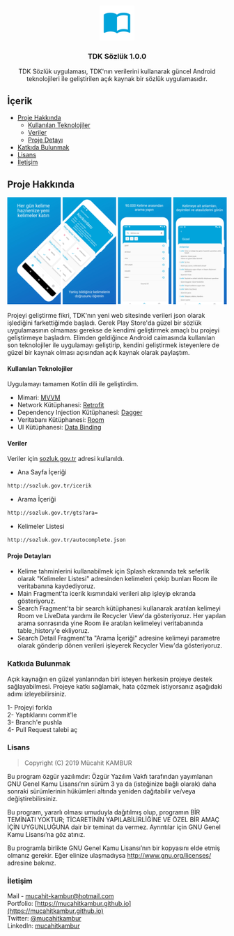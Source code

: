<p align="center">
  <a href="https://github.com/mucahitkambur/tdk-sozluk">
    <img src="resimler/logo.png" alt="Logo" width="80" height="80">
  </a>

  <h3 align="center">TDK Sözlük 1.0.0</h3>

  <p align="center">
    TDK Sözlük uygulaması, TDK'nın verilerini kullanarak güncel Android teknolojileri ile geliştirilen açık kaynak bir sözlük uygulamasıdır.
    <br />


## İçerik

* [Proje Hakkında](#proje-hakkinda)
  * [Kullanılan Teknolojiler](#kullanilan-teknolojiler)
  * [Veriler](#veriler)
  * [Proje Detayı](#proje-detayi)
* [Katkıda Bulunmak](#katkida-bulunmak)
* [Lisans](#lisans)
* [İletişim](#iletisim)

## Proje Hakkında

[![Product Name Screen Shot][product-screenshot]]()

Projeyi geliştirme fikri, TDK'nın yeni web sitesinde verileri json olarak işlediğini farkettiğimde başladı. Gerek Play Store'da güzel bir sözlük uygulamasının olmaması gerekse de kendimi geliştirmek amaçlı bu projeyi geliştirmeye başladım. Elimden geldiğince Android caimasında kullanılan son teknolojiler ile uygulamayı geliştirip, kendini geliştirmek isteyenlere de güzel bir kaynak olması açısından açık kaynak olarak paylaştım. 


#### Kullanılan Teknolojiler
Uygulamayı tamamen Kotlin dili ile geliştirdim.
* Mimari: [MVVM](https://developer.android.com/topic/libraries/architecture)
* Network Kütüphanesi: [Retrofit](https://square.github.io/retrofit/)
* Dependency Injection Kütüphanesi: [Dagger](https://github.com/google/dagger)
* Veritabanı Kütüphanesi: [Room](https://developer.android.com/jetpack/androidx/releases/room)
* UI Kütüphanesi: [Data Binding](https://developer.android.com/topic/libraries/data-binding)

#### Veriler
Veriler için [sozluk.gov.tr](http://sozluk.gov.tr) adresi kullanıldı.

* Ana Sayfa İçeriği
```sh
http://sozluk.gov.tr/icerik
```

* Arama İçeriği
```sh
http://sozluk.gov.tr/gts?ara=
```
* Kelimeler Listesi
```sh
http://sozluk.gov.tr/autocomplete.json
```
#### Proje Detayları
* Kelime tahminlerini kullanabilmek için Splash ekranında tek seferlik olarak "Kelimeler Listesi" adresinden kelimeleri çekip bunları Room ile veritabanına kaydediyoruz.
* Main Fragment'ta icerik kısmındaki verileri alıp işleyip ekranda gösteriyoruz.
* Search Fragment'ta bir search kütüphanesi kullanarak aratılan kelimeyi Room ve LiveData yardımı ile Recycler View'da gösteriyoruz. Her yapılan arama sonrasında yine Room ile aratılan kelimeleyi veritabanında table_history'e ekliyoruz.
* Search Detail Fragment'ta "Arama İçeriği" adresine kelimeyi parametre olarak gönderip dönen verileri işleyerek Recycler View'da gösteriyoruz.

### Katkıda Bulunmak
Açık kaynağın en güzel yanlarından biri isteyen herkesin projeye destek sağlayabilmesi. Projeye katkı sağlamak, hata çözmek istiyorsanız aşağıdaki adımı izleyebilirsiniz.

1- Projeyi forkla </br>
2- Yaptıklarını commit'le </br>
3- Branch'e pushla </br>
4- Pull Request talebi aç

### Lisans

> Copyright (C) 2019 Mücahit KAMBUR

Bu program özgür yazılımdır: Özgür Yazılım Vakfı tarafından yayımlanan GNU
Genel Kamu Lisansı’nın sürüm 3 ya da (isteğinize bağlı olarak) daha sonraki
sürümlerinin hükümleri altında yeniden dağıtabilir ve/veya değiştirebilirsiniz.

Bu program, yararlı olması umuduyla dağıtılmış olup, programın BİR TEMİNATI
YOKTUR; TİCARETİNİN YAPILABİLİRLİĞİNE VE ÖZEL BİR AMAÇ İÇİN UYGUNLUĞUNA dair
bir teminat da vermez. Ayrıntılar için GNU Genel Kamu Lisansı’na göz atınız.

Bu programla birlikte GNU Genel Kamu Lisansı’nın bir kopyasını elde etmiş
olmanız gerekir. Eğer elinize ulaşmadıysa <http://www.gnu.org/licenses/>
adresine bakınız.

### İletişim

Mail - mucahit-kambur@hotmail.com </br>
Portfolio: [https://mucahitkambur.github.io](https://mucahitkambur.github.io) </br>
Twitter: [@mucahitkambur](https://twitter.com/mucahitkambur) </br>
LinkedIn: [mucahitkambur](https://www.linkedin.com/in/mucahitkambur/)

[product-screenshot]: resimler/tanitim.jpg